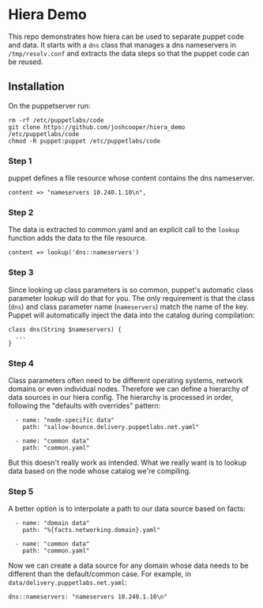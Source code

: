 # Hiera Demo

This repo demonstrates how hiera can be used to separate puppet code and data. It starts with a `dns` class that manages a dns nameservers in `/tmp/resolv.conf` and extracts the data steps so that the puppet code can be reused.

## Installation

On the puppetserver run:

```
rm -rf /etc/puppetlabs/code
git clone https://github.com/joshcooper/hiera_demo /etc/puppetlabs/code
chmod -R puppet:puppet /etc/puppetlabs/code
```

### Step 1

puppet defines a file resource whose content contains the dns nameserver.

```
content => "nameservers 10.240.1.10\n",
```

### Step 2

The data is extracted to common.yaml and an explicit call to the `lookup` function adds the data to the file resource.

```
content => lookup('dns::nameservers')
```

### Step 3

Since looking up class parameters is so common, puppet's automatic class parameter lookup will do that for you. The only requirement is that the class (`dns`) and class parameter name (`nameservers`) match the name of the key. Puppet will automatically inject the data into the catalog during compilation:

```
class dns(String $nameservers) {
  ...
}
```

### Step 4

Class parameters often need to be different operating systems, network domains or even individual nodes. Therefore we can define a hierarchy of data sources in our hiera config. The hierarchy is processed in order, following the "defaults with overrides" pattern:

```
  - name: "node-specific data"
    path: "sallow-bounce.delivery.puppetlabs.net.yaml"

  - name: "common data"
    path: "common.yaml"
```

But this doesn't really work as intended. What we really want is to lookup data based on the node whose catalog we're compiling.

### Step 5

A better option is to interpolate a path to our data source based on facts:

```
  - name: "domain data"
    path: "%{facts.networking.domain}.yaml"

  - name: "common data"
    path: "common.yaml"
```

Now we can create a data source for any domain whose data needs to be different than the default/common case. For example, in `data/delivery.puppetlabs.net.yaml`:

```
dns::nameservers: "nameservers 10.240.1.10\n"
```

